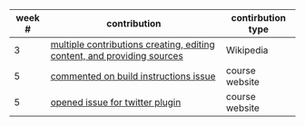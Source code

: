 week # | contribution | contirbution type
--- | --- | ---
3 | [multiple contributions creating, editing content, and providing sources](https://en.wikipedia.org/w/index.php?limit=50&title=Special%3AContributions&contribs=user&target=Ditht&namespace=&tagfilter=&start=&end=) | Wikipedia
5 | [commented on build instructions issue](https://github.com/joannakl/cs480_s18/pull/86) | course website
5 | [opened issue for twitter plugin](https://github.com/joannakl/cs480_s18/issues/88) | course website

